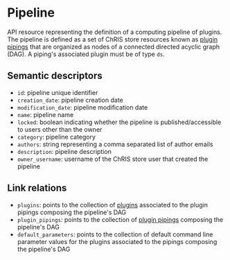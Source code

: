 # Pipeline

API resource representing the definition of a computing pipeline of plugins. The 
pipeline is defined as a set of ChRIS store resources known as 
[plugin pipings](piping.md) that are organized as nodes of a connected directed 
acyclic graph (DAG). A piping's associated plugin must be of type `ds`.


## Semantic descriptors

* `id`: pipeline unique identifier
* `creation_date`: pipeline creation date
* `modification_date`: pipeline modification date
* `name`: pipeline name  
* `locked`: boolean indicating whether the pipeline is published/accessible to users
other than the owner
* `category`: pipeline category
* `authors`: string representing a comma separated list of author emails
* `description`: pipeline description
* `owner_username`: username of the ChRIS store user that created the pipeline


## Link relations

* `plugins`: points to the collection of [plugins](plugin.md) associated to the plugin 
  pipings composing the pipeline's DAG
* `plugin_pipings`: points to the collection of [plugin pipings](piping.md) composing the 
  pipeline's DAG
* `default_parameters`: points to the collection of default command line parameter values 
for the plugins associated to the pipings composing the pipeline's DAG
